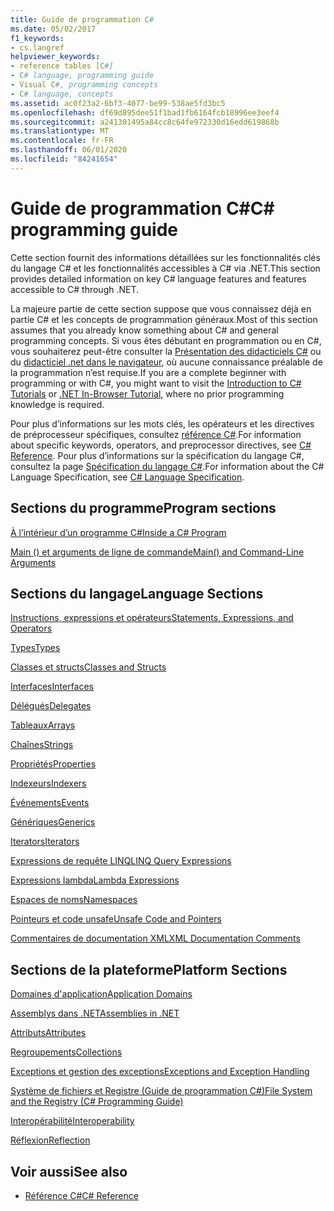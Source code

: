 ```yaml
---
title: Guide de programmation C#
ms.date: 05/02/2017
f1_keywords:
- cs.langref
helpviewer_keywords:
- reference tables [C#]
- C# language, programming guide
- Visual C#, programming concepts
- C# language, concepts
ms.assetid: ac0f23a2-6bf3-4077-be99-538ae5fd3bc5
ms.openlocfilehash: df69d895dee51f1bad1fb6164fcb18996ee3eef4
ms.sourcegitcommit: a241301495a84cc8c64fe972330d16edd619868b
ms.translationtype: MT
ms.contentlocale: fr-FR
ms.lasthandoff: 06/01/2020
ms.locfileid: "84241654"
---
```

# <a name="c-programming-guide"></a><span data-ttu-id="ec26c-102">Guide de programmation C#</span><span class="sxs-lookup"><span data-stu-id="ec26c-102">C# programming guide</span></span>

<span data-ttu-id="ec26c-103">Cette section fournit des informations détaillées sur les fonctionnalités clés du langage C# et les fonctionnalités accessibles à C# via .NET.</span><span class="sxs-lookup"><span data-stu-id="ec26c-103">This section provides detailed information on key C# language features and features accessible to C# through .NET.</span></span>  
  
 <span data-ttu-id="ec26c-104">La majeure partie de cette section suppose que vous connaissez déjà en partie C# et les concepts de programmation généraux.</span><span class="sxs-lookup"><span data-stu-id="ec26c-104">Most of this section assumes that you already know something about C# and general programming concepts.</span></span> <span data-ttu-id="ec26c-105">Si vous êtes débutant en programmation ou en C#, vous souhaiterez peut-être consulter la [Présentation des didacticiels C#](../tutorials/intro-to-csharp/index.md) ou du [didacticiel .net dans le navigateur](https://dotnet.microsoft.com/learn/dotnet/in-browser-tutorial/1), où aucune connaissance préalable de la programmation n’est requise.</span><span class="sxs-lookup"><span data-stu-id="ec26c-105">If you are a complete beginner with programming or with C#, you might want to visit the [Introduction to C# Tutorials](../tutorials/intro-to-csharp/index.md) or [.NET In-Browser Tutorial](https://dotnet.microsoft.com/learn/dotnet/in-browser-tutorial/1), where no prior programming knowledge is required.</span></span>  
  
 <span data-ttu-id="ec26c-106">Pour plus d’informations sur les mots clés, les opérateurs et les directives de préprocesseur spécifiques, consultez [référence C#](../language-reference/index.md).</span><span class="sxs-lookup"><span data-stu-id="ec26c-106">For information about specific keywords, operators, and preprocessor directives, see [C# Reference](../language-reference/index.md).</span></span> <span data-ttu-id="ec26c-107">Pour plus d’informations sur la spécification du langage C#, consultez la page [Spécification du langage C#](/dotnet/csharp/language-reference/language-specification/introduction).</span><span class="sxs-lookup"><span data-stu-id="ec26c-107">For information about the C# Language Specification, see [C# Language Specification](/dotnet/csharp/language-reference/language-specification/introduction).</span></span>  
  
## <a name="program-sections"></a><span data-ttu-id="ec26c-108">Sections du programme</span><span class="sxs-lookup"><span data-stu-id="ec26c-108">Program sections</span></span>

[<span data-ttu-id="ec26c-109">À l’intérieur d’un programme C#</span><span class="sxs-lookup"><span data-stu-id="ec26c-109">Inside a C# Program</span></span>](./inside-a-program/index.md)  
  
[<span data-ttu-id="ec26c-110">Main () et arguments de ligne de commande</span><span class="sxs-lookup"><span data-stu-id="ec26c-110">Main() and Command-Line Arguments</span></span>](./main-and-command-args/index.md)  

## <a name="language-sections"></a><span data-ttu-id="ec26c-111">Sections du langage</span><span class="sxs-lookup"><span data-stu-id="ec26c-111">Language Sections</span></span>

[<span data-ttu-id="ec26c-112">Instructions, expressions et opérateurs</span><span class="sxs-lookup"><span data-stu-id="ec26c-112">Statements, Expressions, and Operators</span></span>](./statements-expressions-operators/index.md)  

 [<span data-ttu-id="ec26c-113">Types</span><span class="sxs-lookup"><span data-stu-id="ec26c-113">Types</span></span>](./types/index.md)  

 [<span data-ttu-id="ec26c-114">Classes et structs</span><span class="sxs-lookup"><span data-stu-id="ec26c-114">Classes and Structs</span></span>](./classes-and-structs/index.md)  
  
 [<span data-ttu-id="ec26c-115">Interfaces</span><span class="sxs-lookup"><span data-stu-id="ec26c-115">Interfaces</span></span>](./interfaces/index.md)  

 [<span data-ttu-id="ec26c-116">Délégués</span><span class="sxs-lookup"><span data-stu-id="ec26c-116">Delegates</span></span>](./delegates/index.md)  

 [<span data-ttu-id="ec26c-117">Tableaux</span><span class="sxs-lookup"><span data-stu-id="ec26c-117">Arrays</span></span>](./arrays/index.md)  
  
 [<span data-ttu-id="ec26c-118">Chaînes</span><span class="sxs-lookup"><span data-stu-id="ec26c-118">Strings</span></span>](./strings/index.md)  
  
 [<span data-ttu-id="ec26c-119">Propriétés</span><span class="sxs-lookup"><span data-stu-id="ec26c-119">Properties</span></span>](./classes-and-structs/properties.md)  
  
 [<span data-ttu-id="ec26c-120">Indexeurs</span><span class="sxs-lookup"><span data-stu-id="ec26c-120">Indexers</span></span>](./indexers/index.md)  
  
 [<span data-ttu-id="ec26c-121">Événements</span><span class="sxs-lookup"><span data-stu-id="ec26c-121">Events</span></span>](./events/index.md)  
  
 [<span data-ttu-id="ec26c-122">Génériques</span><span class="sxs-lookup"><span data-stu-id="ec26c-122">Generics</span></span>](./generics/index.md)  
  
 [<span data-ttu-id="ec26c-123">Iterators</span><span class="sxs-lookup"><span data-stu-id="ec26c-123">Iterators</span></span>](./concepts/iterators.md)
  
 [<span data-ttu-id="ec26c-124">Expressions de requête LINQ</span><span class="sxs-lookup"><span data-stu-id="ec26c-124">LINQ Query Expressions</span></span>](../linq/index.md)  
  
 [<span data-ttu-id="ec26c-125">Expressions lambda</span><span class="sxs-lookup"><span data-stu-id="ec26c-125">Lambda Expressions</span></span>](./statements-expressions-operators/lambda-expressions.md)  
  
 [<span data-ttu-id="ec26c-126">Espaces de noms</span><span class="sxs-lookup"><span data-stu-id="ec26c-126">Namespaces</span></span>](./namespaces/index.md)  
  
 [<span data-ttu-id="ec26c-127">Pointeurs et code unsafe</span><span class="sxs-lookup"><span data-stu-id="ec26c-127">Unsafe Code and Pointers</span></span>](./unsafe-code-pointers/index.md)  
  
 [<span data-ttu-id="ec26c-128">Commentaires de documentation XML</span><span class="sxs-lookup"><span data-stu-id="ec26c-128">XML Documentation Comments</span></span>](./xmldoc/index.md)  
  
## <a name="platform-sections"></a><span data-ttu-id="ec26c-129">Sections de la plateforme</span><span class="sxs-lookup"><span data-stu-id="ec26c-129">Platform Sections</span></span>

 [<span data-ttu-id="ec26c-130">Domaines d'application</span><span class="sxs-lookup"><span data-stu-id="ec26c-130">Application Domains</span></span>](../../framework/app-domains/application-domains.md)  
  
 [<span data-ttu-id="ec26c-131">Assemblys dans .NET</span><span class="sxs-lookup"><span data-stu-id="ec26c-131">Assemblies in .NET</span></span>](../../standard/assembly/index.md)  
  
 [<span data-ttu-id="ec26c-132">Attributs</span><span class="sxs-lookup"><span data-stu-id="ec26c-132">Attributes</span></span>](./concepts/attributes/index.md)  
  
 [<span data-ttu-id="ec26c-133">Regroupements</span><span class="sxs-lookup"><span data-stu-id="ec26c-133">Collections</span></span>](./concepts/collections.md)  
  
 [<span data-ttu-id="ec26c-134">Exceptions et gestion des exceptions</span><span class="sxs-lookup"><span data-stu-id="ec26c-134">Exceptions and Exception Handling</span></span>](./exceptions/index.md)  
  
 [<span data-ttu-id="ec26c-135">Système de fichiers et Registre (Guide de programmation C#)</span><span class="sxs-lookup"><span data-stu-id="ec26c-135">File System and the Registry (C# Programming Guide)</span></span>](./file-system/index.md)  
  
 [<span data-ttu-id="ec26c-136">Interopérabilité</span><span class="sxs-lookup"><span data-stu-id="ec26c-136">Interoperability</span></span>](./interop/index.md)  
  
 [<span data-ttu-id="ec26c-137">Réflexion</span><span class="sxs-lookup"><span data-stu-id="ec26c-137">Reflection</span></span>](./concepts/reflection.md)  
  
## <a name="see-also"></a><span data-ttu-id="ec26c-138">Voir aussi</span><span class="sxs-lookup"><span data-stu-id="ec26c-138">See also</span></span>

- [<span data-ttu-id="ec26c-139">Référence C#</span><span class="sxs-lookup"><span data-stu-id="ec26c-139">C# Reference</span></span>](../language-reference/index.md)
